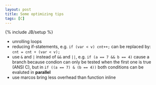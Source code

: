 ```yaml
---
layout: post
title: Some optimizing tips
tags: [C]
---
```

{% include JB/setup %}

* unrolling loops
* reducing if-statements, e.g. `if (var < v) cnt++;` can be replaced by:
  `cnt = cnt + (var < v);`
* use `&` and `|` instead of `&&` and `||`, e.g. `if (a == 7 && b == 4)`
  cause a branch because condion can only be tested when the first one is true
  (ANSI C), but in `if ((a == 7) & (b == 4))` both conditions can be evaluted
  in **parallel**
* use marcos bring less overhead than function inline
